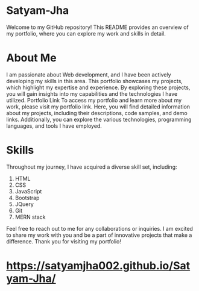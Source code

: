 # Satyam-Jha
Welcome to my GitHub repository! This README provides an overview of my portfolio, where you can explore my work and skills in detail.
# About Me
I am passionate about Web development, and I have been actively developing my skills in this area. This portfolio showcases my projects, which highlight my expertise and experience. By exploring these projects, you will gain insights into my capabilities and the technologies I have utilized.
Portfolio Link
To access my portfolio and learn more about my work, please visit my portfolio link. Here, you will find detailed information about my projects, including their descriptions, code samples, and demo links. Additionally, you can explore the various technologies, programming languages, and tools I have employed.
# Skills
Throughout my journey, I have acquired a diverse skill set, including:

 1. HTML
 2. CSS 
 3. JavaScript
 4. Bootstrap
 5. JQuery
 6. Git
 7. MERN stack
    
Feel free to reach out to me for any collaborations or inquiries. I am excited to share my work with you and be a part of innovative projects that make a difference. Thank you for visiting my portfolio!

#  https://satyamjha002.github.io/Satyam-Jha/
